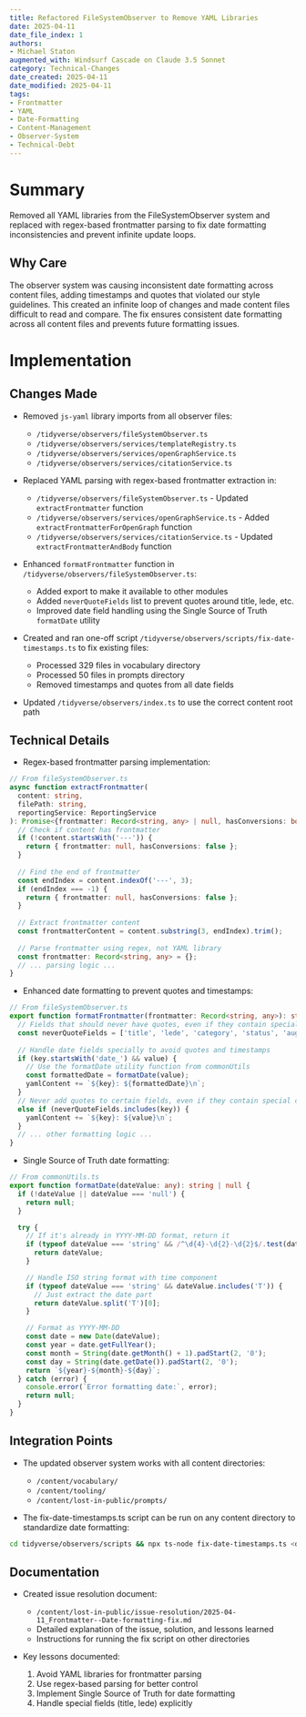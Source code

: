 ```yaml
---
title: Refactored FileSystemObserver to Remove YAML Libraries
date: 2025-04-11
date_file_index: 1
authors: 
- Michael Staton
augmented_with: Windsurf Cascade on Claude 3.5 Sonnet
category: Technical-Changes
date_created: 2025-04-11
date_modified: 2025-04-11
tags: 
- Frontmatter
- YAML
- Date-Formatting
- Content-Management
- Observer-System
- Technical-Debt
---
```


# Summary
Removed all YAML libraries from the FileSystemObserver system and replaced with regex-based frontmatter parsing to fix date formatting inconsistencies and prevent infinite update loops.

## Why Care
The observer system was causing inconsistent date formatting across content files, adding timestamps and quotes that violated our style guidelines. This created an infinite loop of changes and made content files difficult to read and compare. The fix ensures consistent date formatting across all content files and prevents future formatting issues.

# Implementation

## Changes Made
- Removed `js-yaml` library imports from all observer files:
  - `/tidyverse/observers/fileSystemObserver.ts`
  - `/tidyverse/observers/services/templateRegistry.ts`
  - `/tidyverse/observers/services/openGraphService.ts`
  - `/tidyverse/observers/services/citationService.ts`

- Replaced YAML parsing with regex-based frontmatter extraction in:
  - `/tidyverse/observers/fileSystemObserver.ts` - Updated `extractFrontmatter` function
  - `/tidyverse/observers/services/openGraphService.ts` - Added `extractFrontmatterForOpenGraph` function
  - `/tidyverse/observers/services/citationService.ts` - Updated `extractFrontmatterAndBody` function

- Enhanced `formatFrontmatter` function in `/tidyverse/observers/fileSystemObserver.ts`:
  - Added export to make it available to other modules
  - Added `neverQuoteFields` list to prevent quotes around title, lede, etc.
  - Improved date field handling using the Single Source of Truth `formatDate` utility

- Created and ran one-off script `/tidyverse/observers/scripts/fix-date-timestamps.ts` to fix existing files:
  - Processed 329 files in vocabulary directory
  - Processed 50 files in prompts directory
  - Removed timestamps and quotes from all date fields

- Updated `/tidyverse/observers/index.ts` to use the correct content root path

## Technical Details
- Regex-based frontmatter parsing implementation:
```typescript
// From fileSystemObserver.ts
async function extractFrontmatter(
  content: string, 
  filePath: string, 
  reportingService: ReportingService
): Promise<{frontmatter: Record<string, any> | null, hasConversions: boolean, convertedFrontmatter?: Record<string, any>}> {
  // Check if content has frontmatter
  if (!content.startsWith('---')) {
    return { frontmatter: null, hasConversions: false };
  }
  
  // Find the end of frontmatter
  const endIndex = content.indexOf('---', 3);
  if (endIndex === -1) {
    return { frontmatter: null, hasConversions: false };
  }
  
  // Extract frontmatter content
  const frontmatterContent = content.substring(3, endIndex).trim();
  
  // Parse frontmatter using regex, not YAML library
  const frontmatter: Record<string, any> = {};
  // ... parsing logic ...
}
```

- Enhanced date formatting to prevent quotes and timestamps:
```typescript
// From fileSystemObserver.ts
export function formatFrontmatter(frontmatter: Record<string, any>): string {
  // Fields that should never have quotes, even if they contain special characters
  const neverQuoteFields = ['title', 'lede', 'category', 'status', 'augmented_with'];
  
  // Handle date fields specially to avoid quotes and timestamps
  if (key.startsWith('date_') && value) {
    // Use the formatDate utility function from commonUtils
    const formattedDate = formatDate(value);
    yamlContent += `${key}: ${formattedDate}\n`;
  }
  // Never add quotes to certain fields, even if they contain special characters
  else if (neverQuoteFields.includes(key)) {
    yamlContent += `${key}: ${value}\n`;
  }
  // ... other formatting logic ...
}
```

- Single Source of Truth date formatting:
```typescript
// From commonUtils.ts
export function formatDate(dateValue: any): string | null {
  if (!dateValue || dateValue === 'null') {
    return null;
  }

  try {
    // If it's already in YYYY-MM-DD format, return it
    if (typeof dateValue === 'string' && /^\d{4}-\d{2}-\d{2}$/.test(dateValue)) {
      return dateValue;
    }

    // Handle ISO string format with time component
    if (typeof dateValue === 'string' && dateValue.includes('T')) {
      // Just extract the date part
      return dateValue.split('T')[0];
    }

    // Format as YYYY-MM-DD
    const date = new Date(dateValue);
    const year = date.getFullYear();
    const month = String(date.getMonth() + 1).padStart(2, '0');
    const day = String(date.getDate()).padStart(2, '0');
    return `${year}-${month}-${day}`;
  } catch (error) {
    console.error(`Error formatting date:`, error);
    return null;
  }
}
```

## Integration Points
- The updated observer system works with all content directories:
  - `/content/vocabulary/`
  - `/content/tooling/`
  - `/content/lost-in-public/prompts/`

- The fix-date-timestamps.ts script can be run on any content directory to standardize date formatting:
```bash
cd tidyverse/observers/scripts && npx ts-node fix-date-timestamps.ts <directory-path>
```

## Documentation
- Created issue resolution document:
  - `/content/lost-in-public/issue-resolution/2025-04-11_Frontmatter--Date-formatting-fix.md`
  - Detailed explanation of the issue, solution, and lessons learned
  - Instructions for running the fix script on other directories

- Key lessons documented:
  1. Avoid YAML libraries for frontmatter parsing
  2. Use regex-based parsing for better control
  3. Implement Single Source of Truth for date formatting
  4. Handle special fields (title, lede) explicitly
